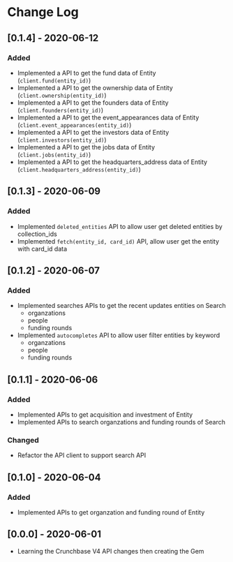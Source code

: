 # Change Log

## [0.1.4] - 2020-06-12

### Added
- Implemented a API to get the fund data of Entity (`client.fund(entity_id)`)
- Implemented a API to get the ownership data of Entity (`client.ownership(entity_id)`)
- Implemented a API to get the founders data of Entity (`client.founders(entity_id)`)
- Implemented a API to get the event_appearances data of Entity (`client.event_appearances(entity_id)`)
- Implemented a API to get the investors data of Entity (`client.investors(entity_id)`)
- Implemented a API to get the jobs data of Entity (`client.jobs(entity_id)`)
- Implemented a API to get the headquarters_address data of Entity (`client.headquarters_address(entity_id)`)

## [0.1.3] - 2020-06-09

### Added
- Implemented `deleted_entities` API to allow user get deleted entities by collection_ids
- Implemented `fetch(entity_id, card_id)` API, allow user get the entity with card_id data

## [0.1.2] - 2020-06-07

### Added
- Implemented searches APIs to get the recent updates entities on Search
  - organzations
  - people
  - funding rounds
- Implemented `autocompletes` API to allow user filter entities by keyword
  - organzations
  - people
  - funding rounds

## [0.1.1] - 2020-06-06

### Added
- Implemented APIs to get acquisition and investment of Entity
- Implemented APIs to search organzations and funding rounds of Search

### Changed
- Refactor the API client to support search API

## [0.1.0] - 2020-06-04

### Added

- Implemented APIs to get organzation and funding round of Entity

## [0.0.0] - 2020-06-01

- Learning the Crunchbase V4 API changes then creating the Gem

